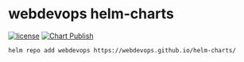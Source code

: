 # webdevops helm-charts

[![license](https://img.shields.io/github/license/webdevops/helm-azure-tpl.svg)](https://github.com/webdevops/helm-azure-tpl/blob/master/LICENSE)
[![Chart Publish](https://github.com/webdevops/helm-charts/actions/workflows/release.yaml/badge.svg)](https://github.com/webdevops/helm-charts/actions/workflows/release.yaml)


```shell
helm repo add webdevops https://webdevops.github.io/helm-charts/
```

